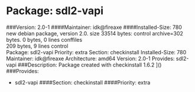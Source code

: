 Package: sdl2-vapi 
============= 

###Version: 2.0-1
####Maintainer: idk@fireaxe
####Installed-Size: 780
new debian package, version 2.0.
size 33514 bytes: control archive=302 bytes.
0 bytes,     0 lines      conffiles            
209 bytes,     9 lines      control              
Package: sdl2-vapi
Priority: extra
Section: checkinstall
Installed-Size: 780
Maintainer: idk@fireaxe
Architecture: amd64
Version: 2.0-1
Provides: sdl2-vapi
###Description:
 Package created with checkinstall 1.6.2
]()
###Provides:
  * sdl2-vapi
####Section: checkinstall
####Priority: extra
